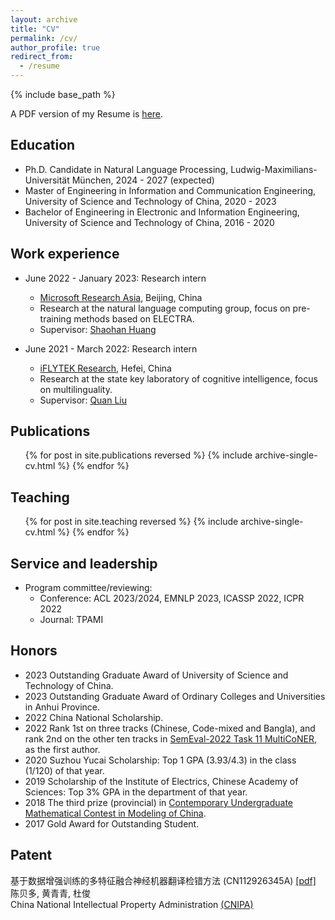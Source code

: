 ```yaml
---
layout: archive
title: "CV"
permalink: /cv/
author_profile: true
redirect_from:
  - /resume
---
```


{% include base_path %}

A PDF version of my Resume is [here](https://mckysse.github.io/files/Resume_bdchen_EN.pdf).


## Education
* Ph.D. Candidate in Natural Language Processing, Ludwig-Maximilians-Universität München, 2024 - 2027 (expected)
* Master of Engineering in Information and Communication Engineering, University of Science and Technology of China, 2020 - 2023
* Bachelor of Engineering in Electronic and Information Engineering, University of Science and Technology of China, 2016 - 2020

## Work experience
* June 2022 - January 2023: Research intern
  * [Microsoft Research Asia](https://www.microsoft.com/en-us/research/lab/microsoft-research-asia/), Beijing, China
  * Research at the natural language computing group, focus on pre-training methods based on ELECTRA.
  * Supervisor: [Shaohan Huang](https://www.microsoft.com/en-us/research/people/shaohanh/)

* June 2021 - March 2022: Research intern
  * [iFLYTEK Research](https://www.iflytek.com/index.html), Hefei, China
  * Research at the state key laboratory of cognitive intelligence, focus on multilinguality.
  * Supervisor: [Quan Liu](http://staff.ustc.edu.cn/~quanliu/)

<!-- * Summer 2015: Research Assistant
  * Github University
  * Duties included: Tagging issues
  * Supervisor: Professor Git -->
  
<!-- Skills
======
* Skill 1
* Skill 2
  * Sub-skill 2.1
  * Sub-skill 2.2
  * Sub-skill 2.3
* Skill 3 -->

## Publications
  <ul>{% for post in site.publications reversed %}
    {% include archive-single-cv.html %}
  {% endfor %}</ul>
  
<!-- Talks
======
  <ul>{% for post in site.talks reversed %}
    {% include archive-single-talk-cv.html  %}
  {% endfor %}</ul> -->
  
## Teaching
  <ul>{% for post in site.teaching reversed %}
    {% include archive-single-cv.html %}
  {% endfor %}</ul>
  

## Service and leadership
* Program committee/reviewing:
    * Conference: ACL 2023/2024, EMNLP 2023, ICASSP 2022, ICPR 2022
    * Journal: TPAMI

## Honors
* 2023 Outstanding Graduate Award of University of Science and Technology of China.
* 2023 Outstanding Graduate Award of Ordinary Colleges and Universities in Anhui Province.
* 2022 China National Scholarship.
* 2022 Rank 1st on three tracks (Chinese, Code-mixed and Bangla), and rank 2nd on the other ten tracks in [SemEval-2022 Task 11 MultiCoNER](https://multiconer.github.io/), as the first author.
* 2020 Suzhou Yucai Scholarship: Top 1 GPA (3.93/4.3) in the class (1/120) of that year.
* 2019 Scholarship of the Institute of Electrics, Chinese Academy of Sciences: Top 3% GPA in the department of that year.
* 2018 The third prize (provincial) in [Contemporary Undergraduate Mathematical Contest in Modeling of China](http://www.mcm.edu.cn/).
* 2017 Gold Award for Outstanding Student.

## Patent
基于数据增强训练的多特征融合神经机器翻译检错方法 (CN112926345A) [[pdf]](files/patent_0)<br> 
陈贝多, 黄青青, 杜俊 <br> 
China National Intellectual Property Administration [(CNIPA)](http://www.cnipa.gov.cn/) <br>


